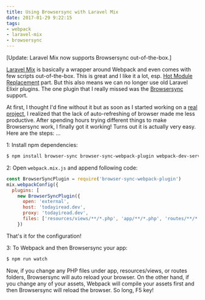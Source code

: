 ```yaml
---
title: Using Browsersync with Laravel Mix
date: 2017-01-29 9:22:15
tags:
- webpack
- laravel-mix
- browsersync
---
```


[Update: Laravel Mix now supports Browsersync out-of-the-box.]

[Laravel Mix](https://github.com/JeffreyWay/laravel-mix) is basically a wrapper around Webpack and even comes with few scripts out-of-the-box. This is great and I like it a lot, esp. [Hot Module Replacement](https://github.com/JeffreyWay/laravel-mix/blob/master/docs/hot-module-replacement.md) part. But this also means we can no longer use old Laravel Elixir plugins. The one plugin that I really missed was the [Browsersync](https://github.com/JeffreyWay/laravel-elixir-browsersync-official) support.

At first, I thought I'd fine without it but as soon as I started working on a [real project](https://todayiread.online), I realized that the lack of auto-refreshing of browser made me less productive. After spending hours trying different things to make Browsersync work, I finally got it working! Turns out it is actually very easy. Here are the steps: ...

<!--more-->

1: Install npm dependencies:

```bash
$ npm install browser-sync browser-sync-webpack-plugin webpack-dev-server --save-dev
```

2: Open `webpack.mix.js` and append following code:

```js
const BrowserSyncPlugin = require('browser-sync-webpack-plugin')
mix.webpackConfig({
  plugins: [
    new BrowserSyncPlugin({
      open: 'external',
      host: 'todayiread.dev',
      proxy: 'todayiread.dev',
      files: ['resources/views/**/*.php', 'app/**/*.php', 'routes/**/*.php']
    })
```

That's it for the configuration!

3: To Webpack and then Browsersync your app:

```bash
$ npm run watch
```

Now, if you change any PHP files under app, resources/views, or routes folders, Browsersync will auto reload your browser. On the other hand, if you change any of your assets, Webpack will compile your assets first and then Browsersync will reload the browser. So long, F5 key!